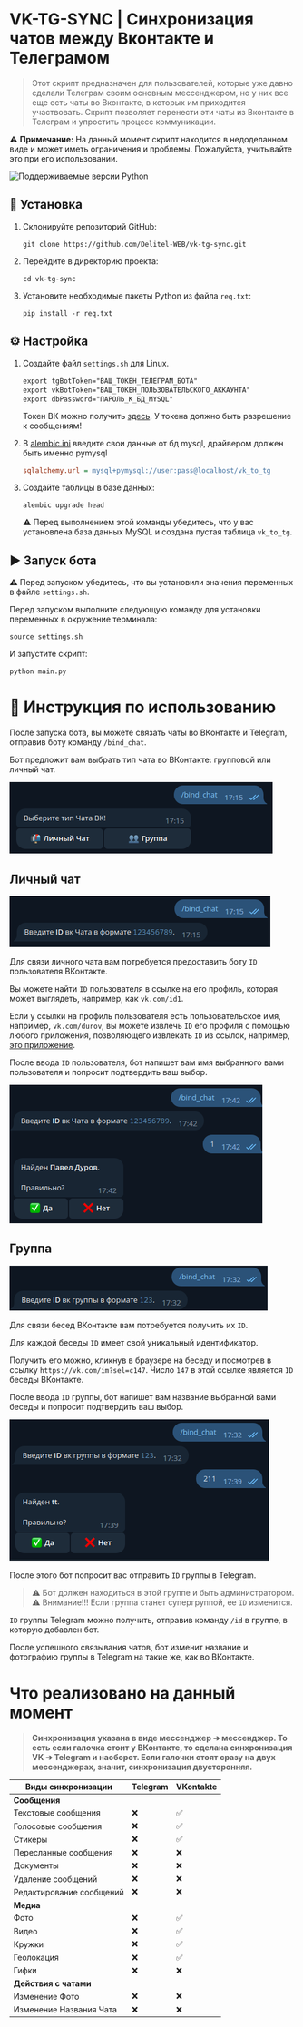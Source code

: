 # VK-TG-SYNC | Синхронизация чатов между Вконтакте и Телеграмом

> Этот скрипт предназначен для пользователей, которые уже давно сделали Телеграм своим основным мессенджером, но у них все еще есть чаты во Вконтакте, в которых им приходится участвовать. Скрипт позволяет перенести эти чаты из Вконтакте в Телеграм и упростить процесс коммуникации.

⚠️ **Примечание:** На данный момент скрипт находится в недоделанном виде и может иметь ограничения и проблемы. Пожалуйста, учитывайте это при его использовании.

![Поддерживаемые версии Python](https://img.shields.io/badge/python-3.7+-blue.svg)

## 🚀 Установка

1. Склонируйте репозиторий GitHub:

   ```shell
   git clone https://github.com/Delitel-WEB/vk-tg-sync.git
   ```

2. Перейдите в директорию проекта:

   ```shell
   cd vk-tg-sync
   ```

3. Установите необходимые пакеты Python из файла `req.txt`:
   ```shell
   pip install -r req.txt
   ```

## ⚙️ Настройка

1. Создайте файл `settings.sh` для Linux.
   ```shell
   export tgBotToken="ВАШ_ТОКЕН_ТЕЛЕГРАМ_БОТА"
   export vkBotToken="ВАШ_ТОКЕН_ПОЛЬЗОВАТЕЛЬСКОГО_АККАУНТА"
   export dbPassword="ПАРОЛЬ_К_БД_MYSQL"
   ```
   Токен ВК можно получить [здесь](https://vkhost.github.io/). У токена должно быть разрешение к сообщениям!

2. В [alembic.ini](alembic.ini#L63) введите свои данные от бд mysql, драйвером должен быть именно pymysql
   ```ini
   sqlalchemy.url = mysql+pymysql://user:pass@localhost/vk_to_tg
   ```

3. Создайте таблицы в базе данных:

   ```shell
   alembic upgrade head
   ```

   ⚠️ Перед выполнением этой команды убедитесь, что у вас установлена база данных MySQL и создана пустая таблица `vk_to_tg`.

## ▶️ Запуск бота

⚠️ Перед запуском убедитесь, что вы установили значения переменных в файле `settings.sh`.

Перед запуском выполните следующую команду для установки переменных в окружение терминала:

```shell
source settings.sh
```

И запустите скрипт:

```shell
python main.py
```

# 🚀 Инструкция по использованию

После запуска бота, вы можете связать чаты во ВКонтакте и Telegram, отправив боту команду `/bind_chat`.

Бот предложит вам выбрать тип чата во ВКонтакте: групповой или личный чат.

![Выбор типа чата](.github/img/select_chat_type.png)

## Личный чат

![Выбор личного чата](.github/img/direct_message.png)

Для связи личного чата вам потребуется предоставить боту `ID` пользователя ВКонтакте.

Вы можете найти `ID` пользователя в ссылке на его профиль, которая может выглядеть, например, как `vk.com/id1`.

Если у ссылки на профиль пользователя есть пользовательское имя, например, `vk.com/durov`, вы можете извлечь `ID` его профиля с помощью любого приложения, позволяющего извлекать `ID` из ссылок, например, [это приложение](https://vk.com/linkapp).

После ввода `ID` пользователя, бот напишет вам имя выбранного вами пользователя и попросит подтвердить ваш выбор.

![Подтверждение](.github/img/confirm_dm.png)

## Группа

![Выбор группы](.github/img/select_group.png)

Для связи бесед ВКонтакте вам потребуется получить их `ID`.

Для каждой беседы `ID` имеет свой уникальный идентификатор.

Получить его можно, кликнув в браузере на беседу и посмотрев в ссылку `https://vk.com/im?sel=c147`.
Число `147` в этой ссылке является `ID` беседы ВКонтакте.

После ввода `ID` группы, бот напишет вам название выбранной вами беседы и попросит подтвердить ваш выбор.

![Подтверждение](.github/img/confirmation.png)

После этого бот попросит вас отправить `ID` группы в Telegram.
> ⚠️ Бот должен находиться в этой группе и быть администратором.
> ⚠️ Внимание!!! Если группа станет супергруппой, ее `ID` изменится. 

`ID` группы Telegram можно получить, отправив команду `/id` в группе, в которую добавлен бот.

После успешного связывания чатов, бот изменит название и фотографию группы в Telegram на такие же, как во ВКонтакте.



# Что реализовано на данный момент

> **Синхронизация указана в виде мессенджер ➔ мессенджер. То есть если галочка стоит у ВКонтакте, то сделана синхронизация VK ➔ Telegram и наоборот. Если галочки стоят сразу на двух мессенджерах, значит, синхронизация двусторонняя.** 


| Виды синхронизации       | Telegram | VKontakte |
| ------------------------ | -------- | --------- |
| **Сообщения**            |          |           |
| Текстовые сообщения      | ❌       | ✅        |
| Голосовые сообщения      | ❌       | ✅        |
| Стикеры                  | ❌       | ✅        |
| Пересланные сообщения    | ❌       | ❌        |
| Документы                | ❌       | ❌        |
| Удаление сообщений       | ❌       | ❌        |
| Редактирование сообщений | ❌       | ❌        |
| **Медиа**                |          |           |
| Фото                     | ❌       | ✅        |
| Видео                    | ❌       | ✅        |
| Кружки                   | ❌       | ✅        |
| Геолокация               | ❌       | ✅        |
| Гифки                    | ❌       | ❌        |
| **Действия с чатами**    |          |           |
| Изменение Фото           | ❌       | ❌        |
| Изменение Названия Чата  | ❌       | ❌        |
